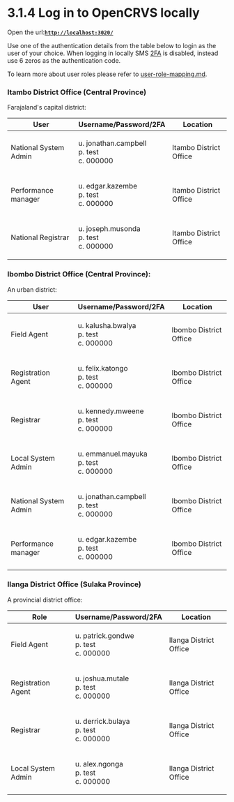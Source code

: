 # 3.1.4 Log in to OpenCRVS locally

Open the url:[**`http://localhost:3020/`**](http://localhost:3020/)

Use one of the authentication details from the table below to login as the user of your choice. When logging in locally SMS [2FA](https://en.wikipedia.org/wiki/Multi-factor\_authentication) is disabled, instead use 6 zeros as the authentication code.

To learn more about user roles please refer to [user-role-mapping.md](../../../default-configuration/opencrvs-configuration-in-farajaland/user-role-mapping.md "mention").

### Itambo District Office (Central Province)

Farajaland's capital district:

| User                  | Username/Password/2FA                               | Location               |
| --------------------- | --------------------------------------------------- | ---------------------- |
| National System Admin | <p>u. jonathan.campbell<br>p. test<br>c. 000000</p> | Itambo District Office |
| Performance manager   | <p>u. edgar.kazembe<br>p. test<br>c. 000000</p>     | Itambo District Office |
| National Registrar    | <p>u. joseph.musonda<br>p. test<br>c. 000000</p>    | Itambo District Office |

### Ibombo District Office (Central Province):&#x20;

An urban district:

| User                  | Username/Password/2FA                               | Location               |
| --------------------- | --------------------------------------------------- | ---------------------- |
| Field Agent           | <p>u. kalusha.bwalya<br>p. test<br>c. 000000</p>    | Ibombo District Office |
| Registration Agent    | <p>u. felix.katongo<br>p. test<br>c. 000000</p>     | Ibombo District Office |
| Registrar             | <p>u. kennedy.mweene<br>p. test<br>c. 000000</p>    | Ibombo District Office |
| Local System Admin    | <p>u. emmanuel.mayuka<br>p. test<br>c. 000000</p>   | Ibombo District Office |
| National System Admin | <p>u. jonathan.campbell<br>p. test<br>c. 000000</p> | Ibombo District Office |
| Performance manager   | <p>u. edgar.kazembe<br>p. test<br>c. 000000</p>     | Ibombo District Office |

### **Ilanga District Office** (Sulaka Province)&#x20;

A provincial district office:

| Role               | Username/Password/2FA                            | Location               |
| ------------------ | ------------------------------------------------ | ---------------------- |
| Field Agent        | <p>u. patrick.gondwe<br>p. test<br>c. 000000</p> | Ilanga District Office |
| Registration Agent | <p>u. joshua.mutale<br>p. test<br>c. 000000</p>  | Ilanga District Office |
| Registrar          | <p>u. derrick.bulaya<br>p. test<br>c. 000000</p> | Ilanga District Office |
| Local System Admin | <p>u. alex.ngonga<br>p. test<br>c. 000000</p>    | Ilanga District Office |
